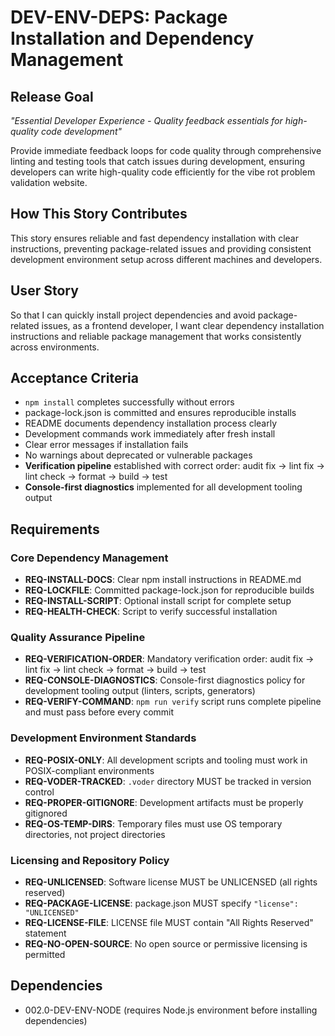 # DEV-ENV-DEPS: Package Installation and Dependency Management

## Release Goal

_"Essential Developer Experience - Quality feedback essentials for high-quality code development"_

Provide immediate feedback loops for code quality through comprehensive linting and testing tools that catch issues during development, ensuring developers can write high-quality code efficiently for the vibe rot problem validation website.

## How This Story Contributes

This story ensures reliable and fast dependency installation with clear instructions, preventing package-related issues and providing consistent development environment setup across different machines and developers.

## User Story

So that I can quickly install project dependencies and avoid package-related issues, as a frontend developer, I want clear dependency installation instructions and reliable package management that works consistently across environments.

## Acceptance Criteria

- `npm install` completes successfully without errors
- package-lock.json is committed and ensures reproducible installs
- README documents dependency installation process clearly
- Development commands work immediately after fresh install
- Clear error messages if installation fails
- No warnings about deprecated or vulnerable packages
- **Verification pipeline** established with correct order: audit fix → lint fix → lint check → format → build → test
- **Console-first diagnostics** implemented for all development tooling output

## Requirements

### Core Dependency Management

- **REQ-INSTALL-DOCS**: Clear npm install instructions in README.md
- **REQ-LOCKFILE**: Committed package-lock.json for reproducible builds
- **REQ-INSTALL-SCRIPT**: Optional install script for complete setup
- **REQ-HEALTH-CHECK**: Script to verify successful installation

### Quality Assurance Pipeline

- **REQ-VERIFICATION-ORDER**: Mandatory verification order: audit fix → lint fix → lint check → format → build → test
- **REQ-CONSOLE-DIAGNOSTICS**: Console-first diagnostics policy for development tooling output (linters, scripts, generators)
- **REQ-VERIFY-COMMAND**: `npm run verify` script runs complete pipeline and must pass before every commit

### Development Environment Standards

- **REQ-POSIX-ONLY**: All development scripts and tooling must work in POSIX-compliant environments
- **REQ-VODER-TRACKED**: `.voder` directory MUST be tracked in version control
- **REQ-PROPER-GITIGNORE**: Development artifacts must be properly gitignored
- **REQ-OS-TEMP-DIRS**: Temporary files must use OS temporary directories, not project directories

### Licensing and Repository Policy

- **REQ-UNLICENSED**: Software license MUST be UNLICENSED (all rights reserved)
- **REQ-PACKAGE-LICENSE**: package.json MUST specify `"license": "UNLICENSED"`
- **REQ-LICENSE-FILE**: LICENSE file MUST contain "All Rights Reserved" statement
- **REQ-NO-OPEN-SOURCE**: No open source or permissive licensing is permitted

## Dependencies

- 002.0-DEV-ENV-NODE (requires Node.js environment before installing dependencies)
